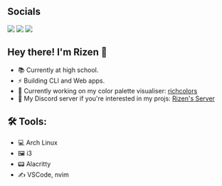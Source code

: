 ## Socials

<img src="https://img.shields.io/badge/psatvik54-6D4AFF?style=for-the-badge&logo=protonmail&logoColor=white" /> <img src="https://img.shields.io/badge/rizen07-5865F2?style=for-the-badge&logo=discord&logoColor=white" /> <img src="https://img.shields.io/badge/Light%20Weeny-FF4500?style=for-the-badge&logo=reddit&logoColor=white" />

## Hey there! I'm Rizen 👋
- 📚 Currently at high school.
- ⚡ Building CLI and Web apps.
- 🔋 Currently working on my color palette visualiser: [richcolors](https://github.com/Rizen54/richcolors)
- 💬 My Discord server if you're interested in my projs: [Rizen's Server](https://discord.gg/BSCkxtxNJ6)

## 🛠️ Tools:
- 💻 Arch Linux
- 🖼️ i3
- 📟 Alacritty
- ✍️ VSCode, nvim
